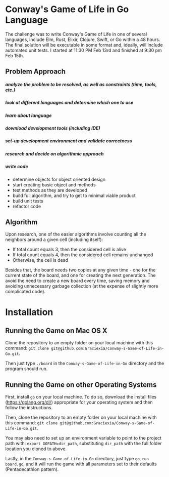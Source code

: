 # Conway's Game of Life in Go Language
The challenge was to write Conway's Game of Life in one of several languages, include Elm, Rust, Elixir, Clojure, Swift, 
or Go within a 48 hours. 
The final solution will be executable in some format and, ideally, will include automated unit tests.
I started at 11:30 PM Feb 13rd and finished at 9:30 pm Feb 15th.

## Problem Approach
##### analyze the problem to be resolved, as well as constraints (time, tools, etc.)
##### look at different languages and determine which one to use
##### learn about language
##### download development tools (including IDE)
##### set-up development environment and validate correctness
##### research and decide on algorithmic approach
##### write code
* determine objects for object oriented design
* start creating basic object and methods
* test methods as they are developed
* build full algorithm, and try to get to minimal viable product
* build unit tests
* refactor code

## Algorithm
Upon research, one of the easier algorithms involve counting all the neighbors around a given cell (including itself):
* If total count equals 3, then the considered cell is alive
* If total count equals 4, then the considered cell remains unchanged
* Otherwise, the cell is dead

Besides that, the board needs two copies at any given time - one for the current state of the board, and one for
creating the next generation. The avoid the need to create a new board every time, saving memory and avoiding
unnecessary garbage collection (at the expense of slightly more complicated code).

# Installation

## Running the Game on Mac OS X
Clone the repository to an empty folder on your local machine with this command:  `git clone git@github.com:Graciexia/Conway-s-Game-of-Life-in-Go.git`.

Then just type `./board` in the `Conway-s-Game-of-Life-in-Go`
directory and the program should run.

## Running the Game on other Operating Systems
First, install `go` on your local machine. To do so,
download the install files (https://golang.org/dl/) appropriate for your operating system and then follow the instructions.

Then, clone the repository to an empty folder on your local machine with this command:  `git clone git@github.com:Graciexia/Conway-s-Game-of-Life-in-Go.git`.

You may also need to set up an environment variable to point to the project path with:
`export GOPATH=dir_path`, substituting `dir_path` with the full folder location
you cloned to above.

Lastly, in the `Conway-s-Game-of-Life-in-Go` directory, 
just type `go run board.go`, and it will run the game with all parameters set to their defaults (Pentadecathlon pattern).
